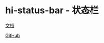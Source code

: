 # hi-status-bar - 状态栏

[文档](https://chenshuangxinxi.github.io/hi-uniapp-ui-guide/components/status-bar.html)

[GitHub](https://github.com/ChenShuangXinXi/hi-uniapp-ui)
